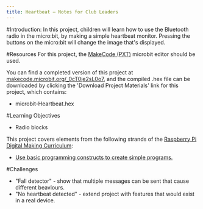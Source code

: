 ```yaml
---
title: Heartbeat — Notes for Club Leaders
---
```


#Introduction:
In this project, children will learn how to use the Bluetooth radio in the micro:bit, by making a simple heartbeat monitor. Pressing the buttons on the micro:bit will change the image that's displayed.

#Resources
For this project, the [MakeCode (PXT)](http://jumpto.cc/pxt-new) microbit editor should be used.

You can find a completed version of this project at [makecode.microbit.org/_0cT0je2sL0o7](https://makecode.microbit.org/_0cT0je2sL0o7), and the compiled .hex file can be downloaded by clicking the 'Download Project Materials' link for this project, which contains:

+ microbit-Heartbeat.hex

#Learning Objectives
+ Radio blocks

This project covers elements from the following strands of the [Raspberry Pi Digital Making Curriculum](http://rpf.io/curriculum):

+ [Use basic programming constructs to create simple programs.](https://www.raspberrypi.org/curriculum/programming/creator)

#Challenges
+ "Fall detector" - show that multiple messages can be sent that cause different beaviours.
+ "No heartbeat detected" - extend project with features that would exist in a real device.

